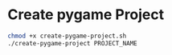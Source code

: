 # Create pygame Project

```bash
chmod +x create-pygame-project.sh
./create-pygame-project PROJECT_NAME
```

